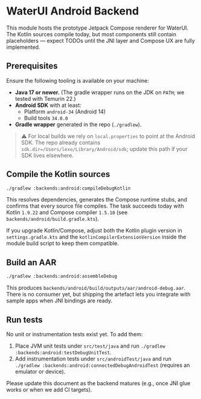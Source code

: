 # WaterUI Android Backend

This module hosts the prototype Jetpack Compose renderer for WaterUI. The Kotlin sources compile today,
but most components still contain placeholders — expect TODOs until the JNI layer and Compose UX are
fully implemented.

## Prerequisites

Ensure the following tooling is available on your machine:

- **Java 17 or newer.** (The gradle wrapper runs on the JDK on `PATH`; we tested with Temurin 22.)
- **Android SDK** with at least:
  - Platform `android-34` (Android 14)
  - Build tools `34.0.0`
- **Gradle wrapper** generated in the repo (`./gradlew`).

> ⚠️ For local builds we rely on `local.properties` to point at the Android SDK. The repo already contains
>   `sdk.dir=/Users/lexo/Library/Android/sdk`; update this path if your SDK lives elsewhere.

## Compile the Kotlin sources

```bash
./gradlew :backends:android:compileDebugKotlin
```

This resolves dependencies, generates the Compose runtime stubs, and confirms that every source file
compiles. The task succeeds today with Kotlin `1.9.22` and Compose compiler `1.5.10` (see
`backends/android/build.gradle.kts`).

If you upgrade Kotlin/Compose, adjust both the Kotlin plugin version in `settings.gradle.kts` and the
`kotlinCompilerExtensionVersion` inside the module build script to keep them compatible.

## Build an AAR

```bash
./gradlew :backends:android:assembleDebug
```

This produces `backends/android/build/outputs/aar/android-debug.aar`. There is no consumer yet, but
shipping the artefact lets you integrate with sample apps when JNI bindings are ready.

## Run tests

No unit or instrumentation tests exist yet. To add them:

1. Place JVM unit tests under `src/test/java` and run `./gradlew :backends:android:testDebugUnitTest`.
2. Add instrumentation tests under `src/androidTest/java` and run
   `./gradlew :backends:android:connectedDebugAndroidTest` (requires an emulator or device).

Please update this document as the backend matures (e.g., once JNI glue works or when we add CI targets).

